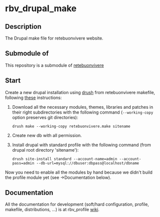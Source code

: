 rbv_drupal_make
===============

Description
-----------
The Drupal make file for retebuonvivere website.

Submodule of
------------
This repository is a submodule of [retebuonvivere][0]

Start
-----
Create a new drupal installation using [drush][3] from retebuonvivere makefile, following [these][2] instructions: 

1. Download all the necessary modules, themes, libraries and patches in their right subdirectories with the following command (`--working-copy` option preserves git directories):

   `drush make --working-copy retebuonvivere.make sitename`

2. Create new db with all permission.

3. Install drupal with standard profile with the following command (from drupal root directory 'sitename'):

   `drush site-install standard --account-name=admin --account-pass=admin --db-url=mysql://dbuser:dbpass@localhost/dbname`

Now you need to enable all the modules by hand because we didn't build the profile module yet (see →Documentation below).

Documentation
-------------
All the documentation for development (soft/hard configuration, profile, makefile, distributions, ...) is at rbv_profile [wiki][1].

[0]: https://github.com/fonzy85vr/retebuonvivere
[1]: https://github.com/miromarchi/rbv_profile/wiki
[2]: https://drupal.org/project/drush_make
[3]: https://drupal.org/project/drush
